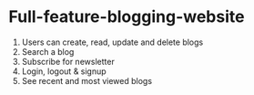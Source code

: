 # Full-feature-blogging-website
1. Users can create, read, update and delete blogs
2. Search a blog 
3. Subscribe for newsletter
4. Login, logout & signup
5. See recent and most viewed blogs
